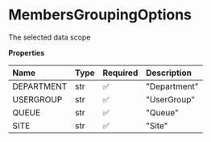 # MembersGroupingOptions

The selected data scope

**Properties**

| Name       | Type | Required | Description  |
| :--------- | :--- | :------- | :----------- |
| DEPARTMENT | str  | ✅       | "Department" |
| USERGROUP  | str  | ✅       | "UserGroup"  |
| QUEUE      | str  | ✅       | "Queue"      |
| SITE       | str  | ✅       | "Site"       |

<!-- This file was generated by liblab | https://liblab.com/ -->
